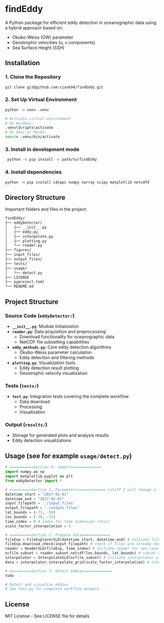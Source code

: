 # findEddy

A Python package for efficient eddy detection in oceanographic data using a hybrid approach based on:
- Okubo-Weiss (OW) parameter
- Geostrophic velocities (u, v components)
- Sea Surface Height (SSH)

## Installation

### 1. Clone the Repository
```bash
git clone git@github.com:ciank94/findEddy.git
```

### 2. Set Up Virtual Environment
```bash
python -m venv .venv

# Activate virtual environment
# On Windows:
.venv\Scripts\activate
# On Unix or MacOS:
source .venv/bin/activate
```

### 3. Install in development mode

```bash
 python -m pip install -e path/to/findEddy
```
### 4. Install dependencies

```bash
python -m pip install cdsapi numpy xarray scipy matplotlib netcdf4
```
## Directory Structure

Important folders and files in the project:

```bash
findEddy/
├── eddyDetector/
│   ├── __init__.py
│   ├── eddy.py
│   ├── interpolate.py
│   ├── plotting.py
│   └── reader.py
├── figures/
├── input_files/
├── output_files/
├── tests/
├── usage/
│   └── detect.py
├── LICENSE
├── pyproject.toml
└── README.md
```


## Project Structure

### Source Code (`eddyDetector/`)
- **`__init__.py`**: Module initialization
- **`reader.py`**: Data acquisition and preprocessing
  - Download functionality for oceanographic data
  - NetCDF file subsetting capabilities
- **`eddy_methods.py`**: Core eddy detection algorithms
  - Okubo-Weiss parameter calculation
  - Eddy detection and filtering methods
- **`plotting.py`**: Visualization tools
  - Eddy detection result plotting
  - Geostrophic velocity visualization

### Tests (`tests/`)
- **`test.py`**: Integration tests covering the complete workflow
  - Data download
  - Processing
  - Visualization

### Output (`results/`)
- Storage for generated plots and analysis results
- Eddy detection visualizations

## Usage (see for example `usage/detect.py`)

```python
# ===========Section 0: imports=============
import numpy as np
import matplotlib.pyplot as plt
from eddyDetector import *

# ==========Section 1: Parameters============= (stuff I will change a lot, others in a ./input_files/yaml file)
datetime_start = "2017-01-01"
datetime_end = "2017-02-01"
input_filepath = './input_files'
output_filepath = './output_files'
lat_bounds = (-73, -50)
lon_bounds = (-70, -31)
time_index = 0 # index for time dimension (test)
scale_factor_interpolation = 5

# ==========Section 2: Prepare data=============
fileExp = FileExplorerSLD(datetime_start, datetime_end) # initiate file explorer for sea-level data (SLD) input files
fileExp.download_check(input_filepath) # check if files are already downloaded
reader = ReaderSLD(fileExp, time_index) # initiate reader for sea-level data (SLD) input files at time index
ncfile_subset = reader.subset_netcdf(lon_bounds, lat_bounds) # subset data
interpolator = InterpolateSLD(ncfile_subset) # initiate interpolator with latitude and longitude meshgrid
data = interpolator.interpolate_grid(scale_factor_interpolation) # interpolate data

# ==========Section 3: Detect eddies=============
todo

# Detect and visualize eddies
# See test.py for complete workflow example
```

## License
MIT License - See LICENSE file for details